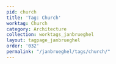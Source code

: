 ```yaml
---
pid: church
title: 'Tag: Church'
worktag: Church
category: Architecture
collection: worktags_janbrueghel
layout: tagpage_janbrueghel
order: '032'
permalink: "/janbrueghel/tags/church/"
---
```

